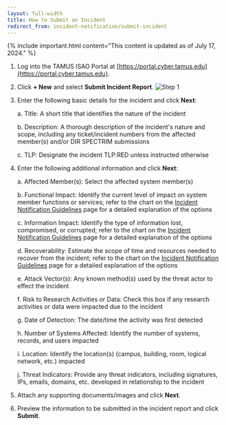 ```yaml
---
layout: full-width
title: How to Submit an Incident
redirect_from: incident-notification/submit-incident
---
```


{% include important.html content="This content is updated as of July 17, 2024." %}

1. Log into the TAMUS ISAO Portal at [https://portal.cyber.tamus.edu](https://portal.cyber.tamus.edu).

2. Click **+ New** and select **Submit Incident Report**.
![Step 1](/assets/images/submit-incident/step-1.png)

3. Enter the following basic details for the incident and click **Next**:

	a. Title: A short title that identifies the nature of the incident

	b. Description: A thorough description of the incident's nature and scope, including any ticket/incident numbers from the affected member(s) and/or DIR SPECTRIM submissions

	c. TLP: Designate the incident TLP:RED unless instructed otherwise

4. Enter the following additional information and click **Next**:

	a. Affected Member(s): Select the affected system member(s)

	b. Functional Impact: Identify the current level of impact on system member functions or services; refer to the chart on the [Incident Notification Guidelines](/incident-notification) page for a detailed explanation of the options

	c. Information Impact: Identify the type of information lost, compromised, or corrupted; refer to the chart on the [Incident Notification Guidelines](/incident-notification) page for a detailed explanation of the options

	d. Recoverability: Estimate the scope of time and resources needed to recover from the incident; refer to the chart on the [Incident Notification Guidelines](/incident-notification) page for a detailed explanation of the options

	e. Attack Vector(s): Any known method(s) used by the threat actor to effect the incident

	f. Risk to Research Activities or Data: Check this box if any research activities or data were impacted due to the incident

	g. Date of Detection: The date/time the activity was first detected

	h. Number of Systems Affected: Identify the number of systems, records, and users impacted

	i. Location: Identify the location(s) (campus, building, room, logical network, etc.) impacted

	j. Threat Indicators: Provide any threat indicators, including signatures, IPs, emails, domains, etc. developed in relationship to the incident

5. Attach any supporting documents/images and click **Next**.

6. Preview the information to be submitted in the incident report and click **Submit**.
